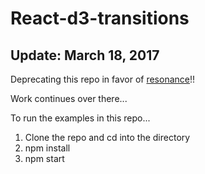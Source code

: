 # React-d3-transitions

## Update: March 18, 2017

Deprecating this repo in favor of [resonance](https://github.com/sghall/resonance)!!

Work continues over there...

To run the examples in this repo...
1. Clone the repo and cd into the directory
2. npm install
3. npm start
